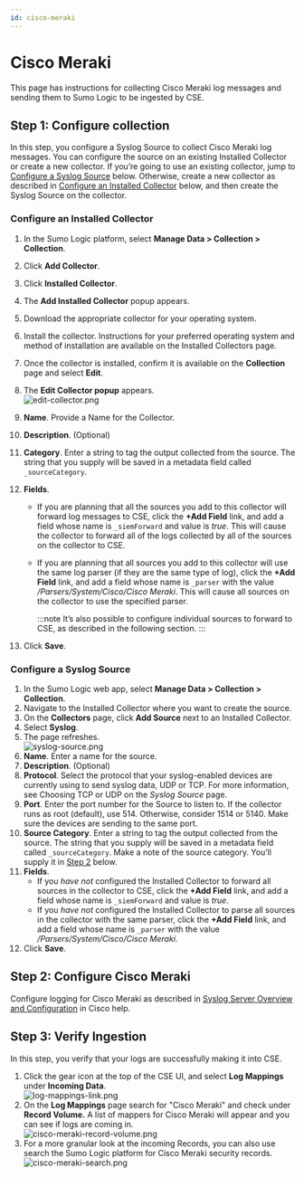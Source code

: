 ```yaml
---
id: cisco-meraki
---
```


# Cisco Meraki

This page has instructions for collecting Cisco Meraki log messages and sending them to Sumo Logic to be ingested by CSE.

## Step 1: Configure collection

In this step, you configure a Syslog Source to collect Cisco Meraki log messages. You can configure the source on an existing Installed Collector or create a new collector. If you’re going to use an existing collector, jump to [Configure a Syslog Source](#configure-a-syslog-source) below. Otherwise, create a new collector as described in [Configure an Installed Collector](#configure-an-installed-collector) below, and then create the Syslog Source on the collector.

### Configure an Installed Collector

1. In the Sumo Logic platform, select **Manage Data \> Collection \> Collection**.
1. Click **Add Collector**.
1. Click **Installed Collector**.
1. The **Add Installed Collector** popup appears.
1. Download the appropriate collector for your operating system.
1. Install the collector. Instructions for your preferred operating system and method of installation are available on the Installed Collectors page.
1. Once the collector is installed, confirm it is available on the
    **Collection** page and select **Edit**.
1. The **Edit Collector popup** appears.  
    ![edit-collector.png](/img/cloud-siem-enterprise/edit-collector.png)
1. **Name**. Provide a Name for the Collector.
1. **Description**. (Optional)
1. **Category**. Enter a string to tag the output collected from the source. The string that you supply will be saved in a metadata field called `_sourceCategory`. 
1. **Fields**. 
    * If you are planning that all the sources you add to this collector will forward log messages to CSE, click the **+Add Field** link, and add a field whose name is `_siemForward` and value is *true*. This will cause the collector to forward all of the logs collected by all of the sources on the collector to CSE.
    * If you are planning that all sources you add to this collector will use the same log parser (if they are the same type of log), click the **+Add Field** link, and add a field whose name is `_parser` with the value */Parsers/System/Cisco/Cisco Meraki*. This will cause all sources on the collector to use the specified parser.

        :::note
        It’s also possible to configure individual sources to forward to CSE, as described in the following section.
        :::

1. Click **Save**.

### Configure a Syslog Source

1. In the Sumo Logic web app, select **Manage Data \> Collection \> Collection**. 
1. Navigate to the Installed Collector where you want to create the source.
1. On the **Collectors** page, click **Add Source** next to an Installed Collector.
1. Select **Syslog**. 
1. The page refreshes.  
    ![syslog-source.png](/img/cloud-siem-enterprise/syslog-source.png)
1. **Name**. Enter a name for the source. 
1. **Description**. (Optional) 
1. **Protocol**. Select the protocol that your syslog-enabled devices are currently using to send syslog data, UDP or TCP. For more information, see Choosing TCP or UDP on the *Syslog Source* page.
1. **Port**. Enter the port number for the Source to listen to. If the collector runs as root (default), use 514. Otherwise, consider 1514 or 5140. Make sure the devices are sending to the same port.
1. **Source Category**. Enter a string to tag the output collected from the source. The string that you supply will be saved in a metadata field called `_sourceCategory`. Make a note of the source category. You’ll supply it in [Step 2](#step-2-configure-cisco-meraki)  below.
1. **Fields**. 
    * If you *have not* configured the Installed Collector to forward all sources in the collector to CSE, click the **+Add Field** link, and add a field whose name is `_siemForward` and value is *true*.
    * If you *have not* configured the Installed Collector to parse all sources in the collector with the same parser, click the **+Add Field** link, and add a field whose name is `_parser` with the value */Parsers/System/Cisco/Cisco Meraki*. 
1. Click **Save**.

## Step 2: Configure Cisco Meraki

Configure logging for Cisco Meraki as described in [Syslog Server Overview and Configuration](https://documentation.meraki.com/General_Administration/Monitoring_and_Reporting/Syslog_Server_Overview_and_Configuration) in Cisco help.

## Step 3: Verify Ingestion

In this step, you verify that your logs are successfully making it into CSE. 

1. Click the gear icon at the top of the CSE UI, and select **Log Mappings** under **Incoming Data**.  
    ![log-mappings-link.png](/img/cloud-siem-enterprise/log-mappings-link.png)
1. On the **Log Mappings** page search for "Cisco Meraki" and check under **Record Volume.** A list of mappers for Cisco Meraki will appear and you can see if logs are coming in.   
    ![cisco-meraki-record-volume.png](/img/cloud-siem-enterprise/cisco-meraki-record-volume.png)
1. For a more granular look at the incoming Records, you can also use search the Sumo Logic platform for Cisco Meraki security records.  
    ![cisco-meraki-search.png](/img/cloud-siem-enterprise/cisco-meraki-search.png)
